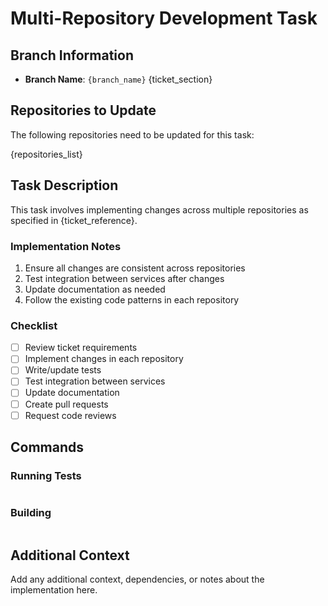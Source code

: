 # Multi-Repository Development Task

## Branch Information
- **Branch Name**: `{branch_name}`
{ticket_section}

## Repositories to Update

The following repositories need to be updated for this task:

{repositories_list}

## Task Description

This task involves implementing changes across multiple repositories as specified in {ticket_reference}.

### Implementation Notes

1. Ensure all changes are consistent across repositories
2. Test integration between services after changes
3. Update documentation as needed
4. Follow the existing code patterns in each repository

### Checklist

- [ ] Review ticket requirements
- [ ] Implement changes in each repository
- [ ] Write/update tests
- [ ] Test integration between services
- [ ] Update documentation
- [ ] Create pull requests
- [ ] Request code reviews

## Commands

### Running Tests
```bash{test_commands}
```

### Building
```bash{build_commands}
```

## Additional Context

Add any additional context, dependencies, or notes about the implementation here.